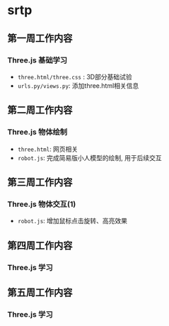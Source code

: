 # srtp
## 第一周工作内容
### Three.js 基础学习
* `three.html/three.css` : 3D部分基础试验
* `urls.py/views.py`: 添加three.html相关信息
## 第二周工作内容
### Three.js 物体绘制
* `three.html`: 网页相关
* `robot.js`: 完成简易版小人模型的绘制, 用于后续交互
## 第三周工作内容
### Three.js 物体交互(1)
* `robot.js`: 增加鼠标点击旋转、高亮效果
## 第四周工作内容
### Three.js 学习
## 第五周工作内容
### Three.js 学习